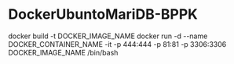 # DockerUbuntoMariDB-BPPK

docker build -t DOCKER_IMAGE_NAME
docker run -d --name DOCKER_CONTAINER_NAME -it -p 444:444 -p 81:81 -p 3306:3306 DOCKER_IMAGE_NAME /bin/bash
